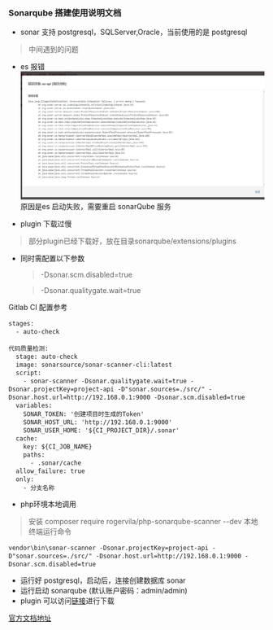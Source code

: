 ### Sonarqube 搭建使用说明文档

* sonar 支持 postgresql，SQLServer,Oracle，当前使用的是 postgresql

> 中间遇到的问题
* es 报错 
![avatar](./sonarqube/es-error.png)
原因是es 启动失败，需要重启 sonarQube 服务

* plugin 下载过慢
> 部分plugin已经下载好，放在目录sonarqube/extensions/plugins 

* 同时需配置以下参数
    > -Dsonar.scm.disabled=true
    
    > -Dsonar.qualitygate.wait=true

Gitlab CI 配置参考

```text
stages:
  - auto-check

代码质量检测:
  stage: auto-check
  image: sonarsource/sonar-scanner-cli:latest
  script:
    - sonar-scanner -Dsonar.qualitygate.wait=true -Dsonar.projectKey=project-api -D"sonar.sources=./src/" -Dsonar.host.url=http://192.168.0.1:9000 -Dsonar.scm.disabled=true
  variables:
    SONAR_TOKEN: '创建项目时生成的Token'
    SONAR_HOST_URL: 'http://192.168.0.1:9000'
    SONAR_USER_HOME: '${CI_PROJECT_DIR}/.sonar'
  cache:
    key: ${CI_JOB_NAME}
    paths:
      - .sonar/cache
  allow_failure: true
  only:
    - 分支名称
```

* php环境本地调用

> 安装 composer require rogervila/php-sonarqube-scanner --dev
> 本地终端运行命令
```text
vendor\bin\sonar-scanner -Dsonar.projectKey=project-api -D"sonar.sources=./src/" -Dsonar.host.url=http://192.168.0.1:9000 -Dsonar.scm.disabled=true
```

* 运行好 postgresql，启动后，连接创建数据库 sonar
* 运行启动 sonarqube (默认账户密码：admin/admin)
* plugin 可以访问[链接](https://www.sonarplugins.com)进行下载


[官方文档地址](https://docs.sonarqube.org/)
